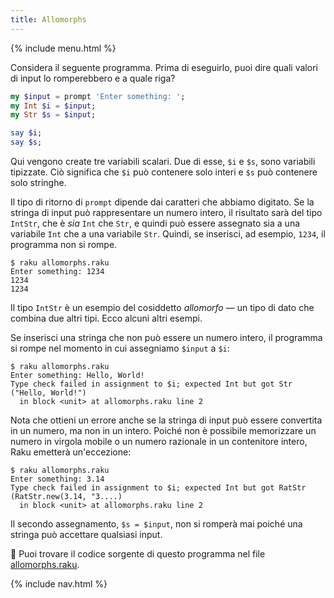 ```yaml
---
title: Allomorphs
---
```


{% include menu.html %}

Considera il seguente programma. Prima di eseguirlo, puoi dire quali valori di input lo romperebbero e a quale riga?

```raku
my $input = prompt 'Enter something: ';
my Int $i = $input;
my Str $s = $input;

say $i;
say $s;
```

Qui vengono create tre variabili scalari. Due di esse, `$i` e `$s`, sono variabili tipizzate. Ciò significa che `$i` può contenere solo interi e `$s` può contenere solo stringhe.

Il tipo di ritorno di `prompt` dipende dai caratteri che abbiamo digitato. Se la stringa di input può rappresentare un numero intero, il risultato sarà del tipo `IntStr`, che è _sia_ `Int` che `Str`, e quindi può essere assegnato sia a una variabile `Int` che a una variabile `Str`. Quindi, se inserisci, ad esempio, `1234`, il programma non si rompe.

```
$ raku allomorphs.raku
Enter something: 1234
1234
1234
```

Il tipo `IntStr` è un esempio del cosiddetto _allomorfo_ — un tipo di dato che combina due altri tipi. Ecco alcuni altri esempi.

Se inserisci una stringa che non può essere un numero intero, il programma si rompe nel momento in cui assegniamo `$input` a `$i`:

```
$ raku allomorphs.raku
Enter something: Hello, World!
Type check failed in assignment to $i; expected Int but got Str ("Hello, World!")
  in block <unit> at allomorphs.raku line 2
```

Nota che ottieni un errore anche se la stringa di input può essere convertita in un numero, ma non in un intero. Poiché non è possibile memorizzare un numero in virgola mobile o un numero razionale in un contenitore intero, Raku emetterà un'eccezione:

```
$ raku allomorphs.raku
Enter something: 3.14
Type check failed in assignment to $i; expected Int but got RatStr (RatStr.new(3.14, "3....)
  in block <unit> at allomorphs.raku line 2
```

Il secondo assegnamento, `$s = $input`, non si romperà mai poiché una stringa può accettare qualsiasi input.

🦋 Puoi trovare il codice sorgente di questo programma nel file [allomorphs.raku](https://github.com/ash/raku-course/blob/master/essentials/typed-variables/allomorphs/allomorphs.raku).

{% include nav.html %}